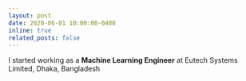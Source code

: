 ```yaml
---
layout: post
date: 2020-06-01 10:00:00-0400
inline: true
related_posts: false
---
```


I started working as a **Machine Learning Engineer** at Eutech Systems Limited, Dhaka, Bangladesh